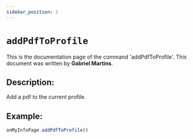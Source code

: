 ```yaml
---
sidebar_position: 1
---
```


# `addPdfToProfile`

This is the documentation page of the command 'addPdfToProfile'. This document was written by **Gabriel Martins**.

## Description:

Add a pdf to the current profile.

## Example:

```js
onMyInfoPage.addPdfToProfile()
```